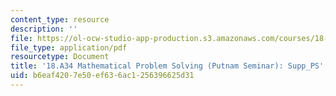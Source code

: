 ```yaml
---
content_type: resource
description: ''
file: https://ol-ocw-studio-app-production.s3.amazonaws.com/courses/18-a34-mathematical-problem-solving-putnam-seminar-fall-2018/b6eaf4207e50ef636ac1256396625d31_MIT18_A34F18Supp1.pdf
file_type: application/pdf
resourcetype: Document
title: '18.A34 Mathematical Problem Solving (Putnam Seminar): Supp_PS'
uid: b6eaf420-7e50-ef63-6ac1-256396625d31
---
```

